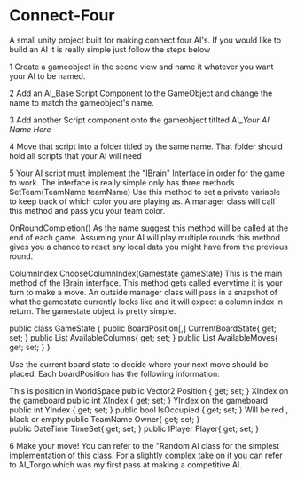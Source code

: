 # Connect-Four
A small unity project built for making connect four AI's.
If you would like to build an AI it is really simple just follow the steps below

1 Create a gameobject in the scene view and name it whatever you want your AI to be named.

2 Add an AI_Base Script Component to the GameObject  and change the name to match the gameobject's name.

3 Add another Script component onto the gameobject titlted AI_*Your AI Name Here*

4 Move that script into a folder titled by the same name. That folder should hold all scripts that your AI will need

5 Your AI script must implement the "IBrain" Interface in order for the game to work. The interface is really simple only has 
three methods SetTeam(TeamName teamName) Use this method to set a private variable to keep track of which color you are playing as. A manager class will call this method and pass you your team color. 
          
OnRoundCompletion()
As the name suggest this method will be called at the end of each game. Assuming your AI will 
play multiple rounds this method gives you a chance to reset any local data you might have from the 
previous round.

ColumnIndex ChooseColumnIndex(Gamestate gameState)
This is the main method of the IBrain interface. This method gets called everytime it is your turn to 
make a move. An outside manager class will pass in a snapshot of what the gamestate currently looks like
and it will expect a column index in return. The gamestate object is pretty simple.

public class GameState
{
	public BoardPosition[,] CurrentBoardState{ get; set; }
	public List<ColumnIndex> AvailableColumns{ get; set; }
	public List<BoardPosition> AvailableMoves{ get; set; }
}
	
Use the current board state to decide where your next move should be placed. 
Each boardPosition has the following information:

This is position in WorldSpace
	public Vector2 Position { get; set; }
XIndex on the gameboard
	public int XIndex { get; set; }
YIndex on the gameboard
	public int YIndex { get; set; }
	public bool IsOccupied { get; set; }
Will be red , black or empty
	public TeamName Owner{ get; set; }      
	public DateTime TimeSet{ get; set; }
	public IPlayer Player{ get; set; }

6 Make your move! You can refer to the "Random AI class for the simplest implementation of this class. For a slightly
complex take on it you can refer to AI_Torgo which was my first pass at making a competitive AI.
